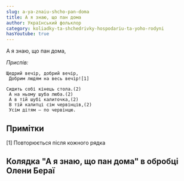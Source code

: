 ```yaml
---
slug: a-ya-znaiu-shcho-pan-doma
title: А я знаю, що пан дома
author: Український фольклор
category: koliadky-ta-shchedrivky-hospodariu-ta-yoho-rodyni
hasYoutube: true
---
```

А я знаю, що пан дома,

*Приспів:*
```
Щедрий вечір, добрий вечір,
 Добрим людям на весь вечір![1]
```

```
Сидить собі кінець стола.(2)
 А на ньому шуба люба.(2)
 А в тій шубі калиточка,(2)
 В тій калитці сім червінців,(2)
 Усім дітям — по червінцю.
```

## Примітки

[1] Повторюється після кожного рядка

## Колядка "А я знаю, що пан дома" в обробці Олени Бераї

<YoutubeIframe id="YnI8qQ2haRc" className="md:w-4/5" />
